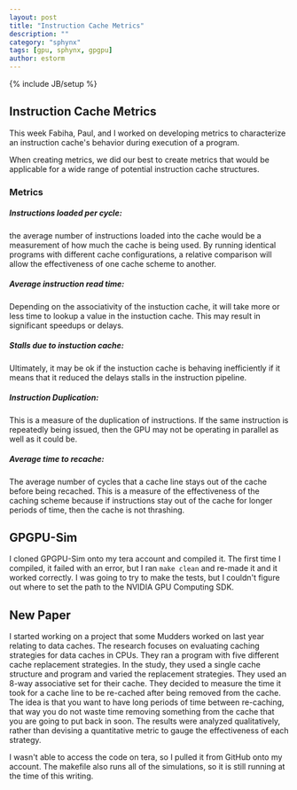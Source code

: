 ```yaml
---
layout: post
title: "Instruction Cache Metrics"
description: ""
category: "sphynx"
tags: [gpu, sphynx, gpgpu]
author: estorm
---
```

{% include JB/setup %}

## Instruction Cache Metrics

This week Fabiha, Paul, and I worked on developing metrics to characterize an instruction cache's behavior during execution of a program. 

When creating metrics, we did our best to create metrics that would be applicable for a wide range of potential instruction cache structures. 

### Metrics
##### Instructions loaded per cycle: 
the average number of instructions loaded into the cache would be a measurement of how much the cache is being used. By running identical programs with different cache configurations, a relative comparison will allow the effectiveness of one cache scheme to another.

##### Average instruction read time: 
Depending on the associativity of the instuction cache, it will take more or less time to lookup a value in the instuction cache. This may result in significant speedups or delays. 

##### Stalls due to instuction cache: 
Ultimately, it may be ok if the instuction cache is behaving inefficiently if it means that it reduced the delays stalls in the instruction pipeline. 

##### Instruction Duplication: 
This is a measure of the duplication of instructions. If the same instruction is repeatedly being issued, then the GPU may not be operating in parallel as well as it could be. 

##### Average time to recache:
The average number of cycles that a cache line stays out of the cache before being recached. This is a measure of the effectiveness of the caching scheme because if instructions stay out of the cache for longer periods of time, then the cache is not thrashing. 

## GPGPU-Sim 
I cloned GPGPU-Sim onto my tera account and compiled it. The first time I compiled, it failed with an error, but I ran `make clean` and re-made it and it worked correctly. I was going to try to make the tests, but I couldn't figure out where to set the path to the NVIDIA GPU Computing SDK. 

## New Paper
I started working on a project that some Mudders worked on last year relating to data caches. The research focuses on evaluating caching strategies for data caches in CPUs. They ran a program with five different cache replacement strategies. In the study, they used a single cache structure and program and varied the replacement strategies. They used an 8-way associative set for their cache. They decided to measure the time it took for a cache line to be re-cached after being removed from the cache. The idea is that you want to have long periods of time between re-caching, that way you do not waste time removing something from the cache that you are going to put back in soon. The results were analyzed qualitatively, rather than devising a quantitative metric to gauge the effectiveness of each strategy. 

I wasn't able to access the code on tera, so I pulled it from GitHub onto my account. The makefile also runs all of the simulations, so it is still running at the time of this writing.